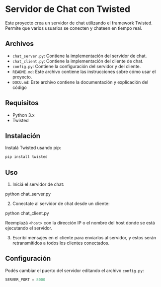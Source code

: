 # Servidor de Chat con Twisted

Este proyecto crea un servidor de chat utilizando el framework Twisted. Permite que varios usuarios se conecten y chateen en tiempo real.

## Archivos

- `chat_server.py`: Contiene la implementación del servidor de chat.
- `chat_client.py`: Contiene la implementación del cliente de chat.
- `config.py`: Contiene la configuración del servidor y del cliente.
- `README.md`: Este archivo contiene las instrucciones sobre cómo usar el proyecto.
- `DOCU.md`: Este archivo contiene la documentación y explicación del código

## Requisitos

- Python 3.x
- Twisted

## Instalación

Instalá Twisted usando pip:


```bash 
pip install twisted
```

## Uso

1. Iniciá el servidor de chat:

python chat_server.py

2. Conectate al servidor de chat desde un cliente:

python chat_client.py <host>


Reemplazá `<host>` con la dirección IP o el nombre del host donde se está ejecutando el servidor.

3. Escribí mensajes en el cliente para enviarlos al servidor, y estos serán retransmitidos a todos los clientes conectados.

## Configuración

Podés cambiar el puerto del servidor editando el archivo `config.py`:

```python
SERVER_PORT = 8000
```

